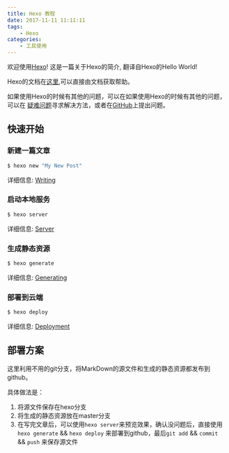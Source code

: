 ```yaml
---
title: Hexo 教程
date: 2017-11-11 11:11:11
tags:
    - Hexo
categories:
	- 工具使用
---
```

欢迎使用[Hexo](https://hexo.io/)! 这是一篇关于Hexo的简介, 翻译自Hexo的Hello World!

Hexo的文档在[这里](https://hexo.io/docs/),可以直接由文档获取帮助。

如果使用Hexo的时候有其他的问题，可以在如果使用Hexo的时候有其他的问题，可以在 [疑难问题](https://hexo.io/docs/troubleshooting.html)寻求解决方法，或者在[GitHub](https://github.com/hexojs/hexo/issues)上提出问题。

## 快速开始

### 新建一篇文章

``` bash
$ hexo new "My New Post"
```

详细信息: [Writing](https://hexo.io/docs/writing.html)

### 启动本地服务

``` bash
$ hexo server
```

详细信息: [Server](https://hexo.io/docs/server.html)

### 生成静态资源

``` bash
$ hexo generate
```

详细信息: [Generating](https://hexo.io/docs/generating.html)

### 部署到云端

``` bash
$ hexo deploy
```

详细信息: [Deployment](https://hexo.io/docs/deployment.html)

## 部署方案

这里利用不用的git分支，将MarkDown的源文件和生成的静态资源都发布到github。

具体做法是：

1. 将源文件保存在hexo分支
2. 将生成的静态资源放在master分支
3. 在写完文章后，可以使用`hexo server`来预览效果，确认没问题后，直接使用
`hexo generate` && `hexo deploy` 来部署到github，最后`git add` &&
`commit` && `push` 来保存源文件